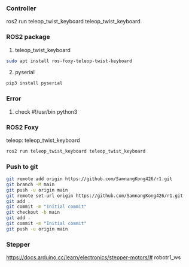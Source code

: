 ### Controller
ros2 run teleop_twist_keyboard teleop_twist_keyboard 

### ROS2 package
1. teleop_twist_keyboard
```bash
sudo apt install ros-foxy-teleop-twist-keyboard
```
2. pyserial
```bash
pip3 install pyserial
```

### Error
1. check #!/usr/bin python3


### ROS2 Foxy
teleop: teleop_twist_keyboard 
```bash
ros2 run teleop_twist_keyboard teleop_twist_keyboard 
```


### Push to git 
```bash
git remote add origin https://github.com/SamnangKong426/r1.git
git branch -M main
git push -u origin main
git remote set-url origin https://github.com/SamnangKong426/r1.git
git add .
git commit -m "Initial commit"
git checkout -b main
git add .
git commit -m "Initial commit"
git push -u origin main
```

 ### Stepper 
 https://docs.arduino.cc/learn/electronics/stepper-motors/# robotr1_ws
